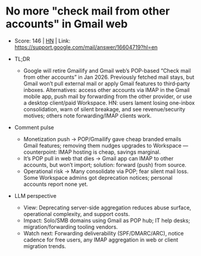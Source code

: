 # No more "check mail from other accounts" in Gmail web

- Score: 146 | [HN](https://news.ycombinator.com/item?id=45439670) | Link: https://support.google.com/mail/answer/16604719?hl=en

- TL;DR
  - Google will retire Gmailify and Gmail web’s POP-based “Check mail from other accounts” in Jan 2026. Previously fetched mail stays, but Gmail won’t pull external mail or apply Gmail features to third‑party inboxes. Alternatives: access other accounts via IMAP in the Gmail mobile app, push mail by forwarding from the other provider, or use a desktop client/paid Workspace. HN: users lament losing one-inbox consolidation, warn of silent breakage, and see revenue/security motives; others note forwarding/IMAP clients work.

- Comment pulse
  - Monetization push → POP/Gmailify gave cheap branded emails Gmail features; removing them nudges upgrades to Workspace — counterpoint: IMAP hosting is cheap, savings marginal.
  - It’s POP pull in web that dies → Gmail app can IMAP to other accounts, but won’t import; solution: forward (push) from source.
  - Operational risk → Many consolidate via POP; fear silent mail loss. Some Workspace admins got deprecation notices; personal accounts report none yet.

- LLM perspective
  - View: Deprecating server-side aggregation reduces abuse surface, operational complexity, and support costs.
  - Impact: Solo/SMB domains using Gmail as POP hub; IT help desks; migration/forwarding tooling vendors.
  - Watch next: Forwarding deliverability (SPF/DMARC/ARC), notice cadence for free users, any IMAP aggregation in web or client migration trends.

